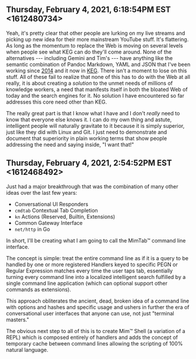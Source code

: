 ## Thursday, February 4, 2021, 6:18:54PM EST <1612480734>

Yeah, it's pretty clear that other people are lurking on my live streams
and picking up new idea for their more mainstream YouTube stuff. It's
flattering. As long as the momentum to replace the Web is moving on
several levels when people see what KEG can do they'll come around. None
of the alternatives --- including Gemini and Tim's --- have anything like the
semantic combination of Pandoc Markdown, YAML and JSON that I've been
working since [2014](https://github.com/essentials-web) and it now in
[KEG](https://github.com/afkworks). There isn't a moment to lose on this
stuff. All of these fail to realize that none of this has to do with the
Web at all really, it is about creating a *solution* to the unmet needs
of millions of knowledge workers, a need that manifests itself in both
the bloated Web of today and the search engines for it. No solution I
have encountered so far addresses this core need other than KEG.

The really great part is that I know what I have and I don't *really*
need to know that everyone else knows it. I can do my own thing and
astute, intelligent people will naturally gravitate to it because it is
simply superior, just like they did with Linux and Git. I just need to
demonstrate and document that superiority in plain working terms that
show people addressing the need and saying inside, "I want that!"

## Thursday, February 4, 2021, 2:54:52PM EST <1612468492>

Just had a major breakthrough that was the combination of many other
ideas over the last few years:

* Conversational UI Responders
* `cmdtab` Contextual Tab Completion
* `kn` Actions (Reserved, Builtin, Extensions)
* Common Gateway Interface
* `net/http` in Go

In short, I'll be creating what I am going to call the MimTab™ command
line interface.

The concept is simple: treat the entire command line as if it is a query
to be handled by one or more registered Handlers keyed to specific PEGN
or Regular Expression matches every time the user taps tab, essentially
turning every command line into a localized intelligent search fulfilled
by a single command line application (which can optional support other
commands as extensions).

This approach obliterates the ancient, dead, broken idea of a command
line with options and hashes and specific usage and ushers in further
the era of conversational user interfaces that anyone can use, not just
"terminal masters."

The obvious next step to all of this is to create Mim™ Shell (a
variation of a REPL) which is composed entirely of handlers and adds the
concept of temporary cache between command lines allowing the scripting
of 100% natural language.
